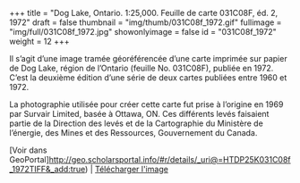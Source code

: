 +++
title = "Dog Lake, Ontario. 1:25,000. Feuille de carte 031C08F, éd. 2, 1972"
draft = false
thumbnail = "img/thumb/031C08f_1972.gif"
fullimage = "img/full/031C08f_1972.jpg"
showonlyimage = false
id = "031C08f_1972"
weight = 12
+++

Il s’agit d’une image tramée géoréférencée d’une carte imprimée sur papier de Dog Lake, région de l’Ontario (feuille No. 031C08F), publiée en 1972. C’est la deuxième édition d’une série de deux cartes publiées entre 1960 et 1972. 
<!--more-->

La photographie utilisée pour créer cette carte fut prise à l’origine en 1969 par Survair Limited, basée à Ottawa, ON. Ces différents levés faisaient partie de la Direction des levés et de la Cartographie du Ministère de l’énergie, des Mines et des Ressources, Gouvernement du Canada.

[Voir dans GeoPortal]http://geo.scholarsportal.info/#r/details/_uri@=HTDP25K031C08f_1972TIFF&_add:true) | [Télécharger l'image](http://ocul.on.ca/topomaps/map-images/HTDP25K031C08f_1972TIFF.jpg)
